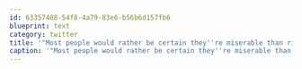 ```yaml
---
id: 63357408-54f8-4a79-83e6-b56b6d157fb6
blueprint: text
category: twitter
title: '"Most people would rather be certain they''re miserable than risk being happy."-Robert Anthony (I know a few of these)'
caption: '"Most people would rather be certain they''re miserable than risk being happy."-Robert Anthony (I know a few of these)'
---
```

